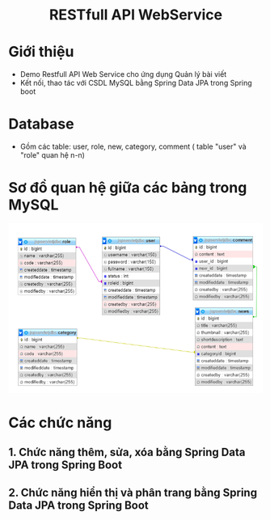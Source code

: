 # <p align="center">RESTfull API WebService</p>

# Giới thiệu
- Demo Restfull API Web Service cho ứng dụng Quản lý bài viết
- Kết nối, thao tác với CSDL MySQL bằng Spring Data JPA trong Spring boot

# Database
- Gồm các table: user, role, new, category, comment 
( table "user" và "role" quan hệ n-n)

# Sơ đồ quan hệ giữa các bảng trong MySQL
<p align="center"><img src="database/erd.png"></p>

# Các chức năng
## 1. Chức năng thêm, sửa, xóa bằng Spring Data JPA trong Spring Boot
## 2. Chức năng hiển thị và phân trang bằng Spring Data JPA trong Spring Boot